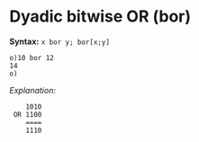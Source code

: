# Dyadic bitwise OR (bor)

**Syntax:** ``x bor y; bor[x;y]``

```o
o)10 bor 12
14
o)
```

_Explanation:_

```
    1010
 OR 1100
    ====
    1110
```
